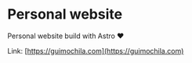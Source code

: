 # Personal website

Personal website build with Astro ❤️

Link: [https://guimochila.com](https://guimochila.com)

